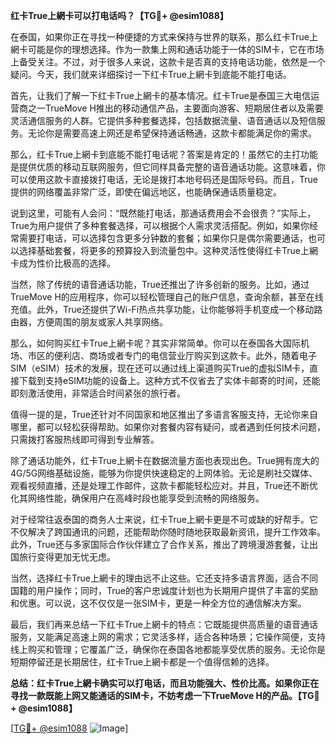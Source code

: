 **红卡True上網卡可以打电话吗？【TG💪+ @esim1088】**

在泰国，如果你正在寻找一种便捷的方式来保持与世界的联系，那么红卡True上網卡可能是你的理想选择。作为一款集上网和通话功能于一体的SIM卡，它在市场上备受关注。不过，对于很多人来说，这款卡是否真的支持电话功能，依然是一个疑问。今天，我们就来详细探讨一下红卡True上網卡到底能不能打电话。

首先，让我们了解一下红卡True上網卡的基本情况。红卡True是泰国三大电信运营商之一TrueMove H推出的移动通信产品，主要面向游客、短期居住者以及需要灵活通信服务的人群。它提供多种套餐选择，包括数据流量、语音通话以及短信服务。无论你是需要高速上网还是希望保持通话畅通，这款卡都能满足你的需求。

那么，红卡True上網卡到底能不能打电话呢？答案是肯定的！虽然它的主打功能是提供优质的移动互联网服务，但它同样具备完整的语音通话功能。这意味着，你可以使用这款卡直接拨打电话，无论是拨打本地号码还是国际号码。而且，True提供的网络覆盖非常广泛，即使在偏远地区，也能确保通话质量稳定。

说到这里，可能有人会问：“既然能打电话，那通话费用会不会很贵？”实际上，True为用户提供了多种套餐选择，可以根据个人需求灵活搭配。例如，如果你经常需要打电话，可以选择包含更多分钟数的套餐；如果你只是偶尔需要通话，也可以选择基础套餐，将更多的预算投入到流量包中。这种灵活性使得红卡True上網卡成为性价比极高的选择。

当然，除了传统的语音通话功能，True还推出了许多创新的服务。比如，通过TrueMove H的应用程序，你可以轻松管理自己的账户信息，查询余额，甚至在线充值。此外，True还提供了Wi-Fi热点共享功能，让你能够将手机变成一个移动路由器，方便周围的朋友或家人共享网络。

那么，如何购买红卡True上網卡呢？其实非常简单。你可以在泰国各大国际机场、市区的便利店、商场或者专门的电信营业厅购买到这款卡。此外，随着电子SIM（eSIM）技术的发展，现在还可以通过线上渠道购买True的虚拟SIM卡，直接下载到支持eSIM功能的设备上。这种方式不仅省去了实体卡邮寄的时间，还能即刻激活使用，非常适合时间紧张的旅行者。

值得一提的是，True还针对不同国家和地区推出了多语言客服支持，无论你来自哪里，都可以轻松获得帮助。如果你对套餐内容有疑问，或者遇到任何技术问题，只需拨打客服热线即可得到专业解答。

除了通话功能外，红卡True上網卡在数据流量方面也表现出色。True拥有庞大的4G/5G网络基础设施，能够为你提供快速稳定的上网体验。无论是刷社交媒体、观看视频直播，还是处理工作邮件，这款卡都能轻松应对。并且，True还不断优化其网络性能，确保用户在高峰时段也能享受到流畅的网络服务。

对于经常往返泰国的商务人士来说，红卡True上網卡更是不可或缺的好帮手。它不仅解决了跨国通讯的问题，还能帮助你随时随地获取最新资讯，提升工作效率。此外，True还与多家国际合作伙伴建立了合作关系，推出了跨境漫游套餐，让出国旅行变得更加无忧无虑。

当然，选择红卡True上網卡的理由远不止这些。它还支持多语言界面，适合不同国籍的用户操作；同时，True的客户忠诚度计划也为长期用户提供了丰富的奖励和优惠。可以说，这不仅仅是一张SIM卡，更是一种全方位的通信解决方案。

最后，我们再来总结一下红卡True上網卡的特点：它既能提供高质量的语音通话服务，又能满足高速上网的需求；它灵活多样，适合各种场景；它操作简便，支持线上购买和管理；它覆盖广泛，确保你在泰国各地都能享受优质的服务。无论你是短期停留还是长期居住，红卡True上網卡都是一个值得信赖的选择。

**总结：红卡True上網卡确实可以打电话，而且功能强大、性价比高。如果你正在寻找一款既能上网又能通话的SIM卡，不妨考虑一下TrueMove H的产品。【TG💪+ @esim1088】**

[[TG💪+ @esim1088](https://t.me/s/esim1088) ![Image](https://i.postimg.cc/4NQfJmqS/Snipaste-2025-05-13-00-14-12.png)]
